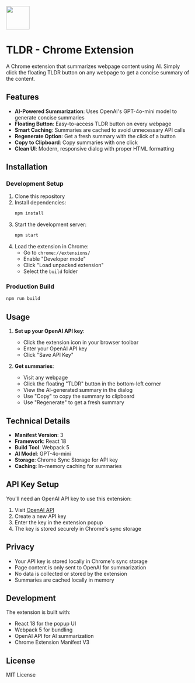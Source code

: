 <img src="src/assets/img/icon-128.png" width="64"/>

# TLDR - Chrome Extension

A Chrome extension that summarizes webpage content using AI. Simply click the floating TLDR button on any webpage to get a concise summary of the content.

## Features

- **AI-Powered Summarization**: Uses OpenAI's GPT-4o-mini model to generate concise summaries
- **Floating Button**: Easy-to-access TLDR button on every webpage
- **Smart Caching**: Summaries are cached to avoid unnecessary API calls
- **Regenerate Option**: Get a fresh summary with the click of a button
- **Copy to Clipboard**: Copy summaries with one click
- **Clean UI**: Modern, responsive dialog with proper HTML formatting

## Installation

### Development Setup

1. Clone this repository
2. Install dependencies:
   ```bash
   npm install
   ```
3. Start the development server:
   ```bash
   npm start
   ```
4. Load the extension in Chrome:
   - Go to `chrome://extensions/`
   - Enable "Developer mode"
   - Click "Load unpacked extension"
   - Select the `build` folder

### Production Build

```bash
npm run build
```

## Usage

1. **Set up your OpenAI API key**:
   - Click the extension icon in your browser toolbar
   - Enter your OpenAI API key
   - Click "Save API Key"

2. **Get summaries**:
   - Visit any webpage
   - Click the floating "TLDR" button in the bottom-left corner
   - View the AI-generated summary in the dialog
   - Use "Copy" to copy the summary to clipboard
   - Use "Regenerate" to get a fresh summary

## Technical Details

- **Manifest Version**: 3
- **Framework**: React 18
- **Build Tool**: Webpack 5
- **AI Model**: GPT-4o-mini
- **Storage**: Chrome Sync Storage for API key
- **Caching**: In-memory caching for summaries

## API Key Setup

You'll need an OpenAI API key to use this extension:

1. Visit [OpenAI API](https://platform.openai.com/api-keys)
2. Create a new API key
3. Enter the key in the extension popup
4. The key is stored securely in Chrome's sync storage

## Privacy

- Your API key is stored locally in Chrome's sync storage
- Page content is only sent to OpenAI for summarization
- No data is collected or stored by the extension
- Summaries are cached locally in memory

## Development

The extension is built with:
- React 18 for the popup UI
- Webpack 5 for bundling
- OpenAI API for AI summarization
- Chrome Extension Manifest V3

## License

MIT License
